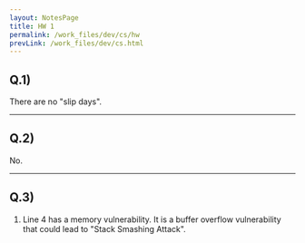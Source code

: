 ```yaml
---
layout: NotesPage
title: HW 1
permalink: /work_files/dev/cs/hw
prevLink: /work_files/dev/cs.html
---
```


## Q.1)


There are no "slip days".

***

## Q.2)

No.

***

## Q.3)

1. Line 4 has a memory vulnerability. It is a buffer overflow vulnerability that could lead to "Stack Smashing Attack".